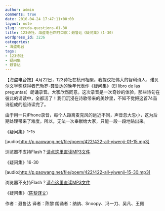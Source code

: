 ```yaml
---
author: admin
comments: true
date: 2010-04-24 17:47:11+00:00
layout: note
slug: neruda-questions-01-30
title: 123诗社、海盗电台四月巨献：聂鲁达《疑问集》（1-30）
wordpress_id: 3236
categories:
- 海盗电台
tags:
- 123诗社
- 疑问集
- 聂鲁达
---
```


【海盗电台按】4月22日，123诗社在杭州相聚，我提议把伟大的智利诗人、诺贝尔文学奖获得者巴勃罗-聂鲁达的晚年代表作《疑问集》（El libro de las preguntas）朗诵录音。大家欣然同意。这次录音是一次奇妙的体验，那些诗句在彼此的诵读中，全都活了！我们沉浸在诗歌带来的美妙里，不知不觉把这首74首诗组成的组诗读完了。

由于用一只iPhone录音，每个人距离麦克风的远近不同，声音忽大忽小，这为后期处理带来了难度。所以，无法一次奉献给大家，只能一段一段地贴出来。

《疑问集》1-15

[audio:http://p.paowang.net/file/poem/422/422-all-yiwenji-01-15.mp3]

浏览器不支持Flash？[请点这里直读MP3文件](http://p.paowang.net/file/poem/422/422-all-yiwenji-01-15.mp3)

《疑问集》16-30

[audio:http://p.paowang.net/file/poem/422/422-all-yiwenji-15-30.mp3]

浏览器不支持Flash？[请点这里直读MP3文件](http://p.paowang.net/file/poem/422/422-all-yiwenji-15-30.mp3)

《疑问集》（[陈黎译文](http://www.hgjh.hlc.edu.tw/~chenli/neruda%20Q.htm)）

作者：聂鲁达
译者：陈黎
朗诵者：纳纳、Snoopy、冯一刀、吴凡、王佩
